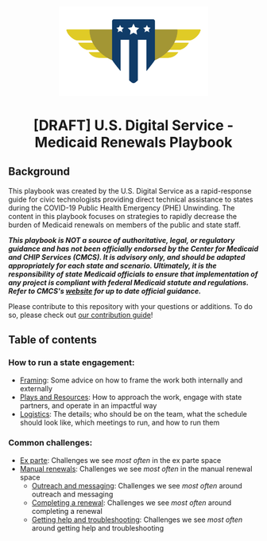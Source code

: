<a name="top"></a>

<div align="center">
  <img
    width="300px"
    src="./images/usds-logo.svg"
    alt="The US Digital Service shield logo" />
  
  <h1>[DRAFT] U.S. Digital Service - Medicaid Renewals Playbook</h1>
</div>

## Background

This playbook was created by the U.S. Digital Service as a rapid-response guide for civic technologists providing direct technical assistance to states during the COVID-19 Public Health Emergency (PHE) Unwinding. The content in this playbook focuses on strategies to rapidly decrease the burden of Medicaid renewals on members of the public and state staff.

**_This playbook is **NOT** a source of authoritative, legal, or regulatory guidance and has not been officially endorsed by the Center for Medicaid and CHIP Services (CMCS). It is advisory only, and should be adapted appropriately for each state and scenario. Ultimately, it is the responsibility of state Medicaid officials to ensure that implementation of any project is compliant with federal Medicaid statute and regulations. Refer to CMCS's [website](https://www.medicaid.gov/resources-for-states/coronavirus-disease-2019-covid-19/unwinding-and-returning-regular-operations-after-covid-19/index.html) for up to date official guidance._**

Please contribute to this repository with your questions or additions. To do so, please check out [our contribution guide](https://github.com/usds/medicaid-renewals-playbook/blob/main/CONTRIBUTING.md)!

## Table of contents

### How to run a state engagement:
  - [Framing](./plays/framing.md): Some advice on how to frame the work both internally and externally
  - [Plays and Resources](./plays/plays.md): How to approach the work, engage with state partners, and operate in an impactful way
  - [Logistics](./logistics): The details; who should be on the team, what the schedule should look like, which meetings to run, and how to run them

### Common challenges:
  - [Ex parte](./ex-parte-renewals): Challenges we see _most often_ in the ex parte space
  - [Manual renewals](./manual-renewals): Challenges we see _most often_ in the manual renewal space
      - [Outreach and messaging](/manual-renewals/outreach-and-messaging.md): Challenges we see _most often_ around outreach and messaging
      - [Completing a renewal](/manual-renewals/completing-a-renewal.md): Challenges we see _most often_ around completing a renewal
      - [Getting help and troubleshooting](/manual-renewals/getting-help.md): Challenges we see _most often_ around getting help and troubleshooting
